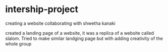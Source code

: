 # intership-project
creating a website collaborating with shwetha kanaki

created a landing page of a website, it was a replica of a website called slalom.
Tried to make similar landging page but with adding creativity of the whole group


